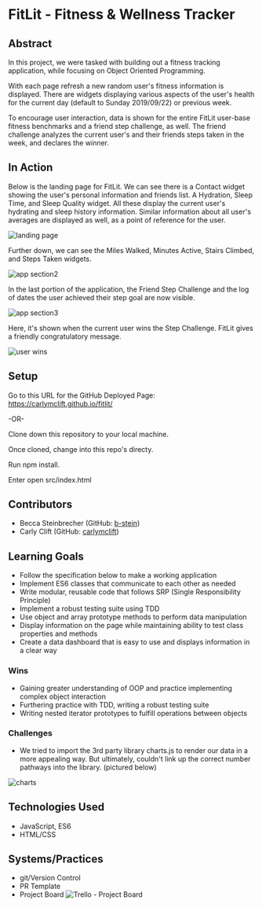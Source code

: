# FitLit - Fitness & Wellness Tracker

## Abstract
In this project, we were tasked with building out a fitness tracking application, while focusing on Object Oriented Programming.

With each page refresh a new random user's fitness information is displayed. There are widgets displaying various aspects of the user's health for the current day (default to Sunday 2019/09/22) or previous week.

To encourage user interaction, data is shown for the entire FitLit user-base fitness benchmarks and a friend step challenge, as well. The friend challenge analyzes the current user's and their friends steps taken in the week, and declares the winner.

## In Action
Below is the landing page for FitLit. We can see there is a Contact widget showing the user's personal information and friends list. A Hydration, Sleep Time, and Sleep Quality widget. All these display the current user's hydrating and sleep history information. Similar information about all user's averages are displayed as well, as a point of reference for the user.

![landing page](https://imgur.com/a/KRT5woz)

Further down, we can see the Miles Walked, Minutes Active, Stairs Climbed, and Steps Taken widgets.

![app section2](https://imgur.com/a/qnGoV9o)

In the last portion of the application, the Friend Step Challenge and the log of dates the user achieved their step goal are now visible.

![app section3](https://imgur.com/a/6q5rxOg)

Here, it's shown when the current user wins the Step Challenge. FitLit gives a friendly congratulatory message.

![user wins](https://imgur.com/a/ygSCBSt)

## Setup

Go to this URL for the GitHub Deployed Page: https://carlymclift.github.io/fitlit/

-OR-

Clone down this repository to your local machine.

Once cloned, change into this repo's directy.

Run npm install.

Enter open src/index.html

## Contributors
- Becca Steinbrecher (GitHub: [b-stein](https://github.com/b-stein))
- Carly Clift (GitHub: [carlymclift](https://github.com/carlymclift))

## Learning Goals
- Follow the specification below to make a working application
- Implement ES6 classes that communicate to each other as needed
- Write modular, reusable code that follows SRP (Single Responsibility Principle)
- Implement a robust testing suite using TDD
- Use object and array prototype methods to perform data manipulation
- Display information on the page while maintaining ability to test class properties and methods
- Create a data dashboard that is easy to use and displays information in a clear way

### Wins
- Gaining greater understanding of OOP and practice implementing complex object interaction
- Furthering practice with TDD, writing a robust testing suite
- Writing nested iterator prototypes to fulfill operations between objects

### Challenges
- We tried to import the 3rd party library charts.js to render our data in a more appealing way. But ultimately, couldn't link up the correct number pathways into the library. (pictured below)

![charts](https://imgur.com/a/zxOik5u)

## Technologies Used
- JavaScript, ES6
- HTML/CSS

## Systems/Practices
- git/Version Control
- PR Template
- Project Board
![Trello - Project Board](https://imgur.com/a/IJSVU9b)
